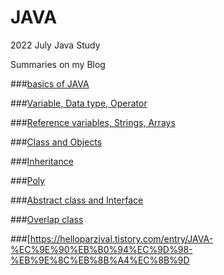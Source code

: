 # JAVA
2022 July Java Study

Summaries on my Blog

###[basics of JAVA](https://helloparzival.tistory.com/entry/JAVA-%EC%9E%90%EB%B0%94%EC%9D%98-%EA%B8%B0%EC%B4%88-%EC%83%81%EC%8B%9D)

###[Variable, Data type, Operator](https://helloparzival.tistory.com/entry/JAVA-%EB%B3%80%EC%88%98-%EC%9E%90%EB%A3%8C%ED%98%95-%EC%97%B0%EC%82%B0%EC%9E%90)

###[Reference variables, Strings, Arrays](https://helloparzival.tistory.com/entry/JAVA-%EC%B0%B8%EC%A1%B0-%EB%B3%80%EC%88%98-%EB%AC%B8%EC%9E%90%EC%97%B4-%EB%B0%B0%EC%97%B4)

###[Class and Objects](https://helloparzival.tistory.com/entry/%ED%81%B4%EB%9E%98%EC%8A%A4%EC%99%80-%EA%B0%9D%EC%B2%B4)

###[Inheritance](https://helloparzival.tistory.com/entry/JAVA-%EC%83%81%EC%86%8D)

###[Poly](https://helloparzival.tistory.com/entry/JAVA-%EB%8B%A4%ED%98%95%EC%84%B1)

###[Abstract class and Interface](https://helloparzival.tistory.com/entry/JAVA-%EC%B6%94%EC%83%81%ED%81%B4%EB%9E%98%EC%8A%A4%EC%99%80-%EC%9D%B8%ED%84%B0%ED%8E%98%EC%9D%B4%EC%8A%A4)

###[Overlap class](https://helloparzival.tistory.com/entry/JAVA-%EC%A4%91%EC%B2%A9-%ED%81%B4%EB%9E%98%EC%8A%A4)

###[https://helloparzival.tistory.com/entry/JAVA-%EC%9E%90%EB%B0%94%EC%9D%98-%EB%9E%8C%EB%8B%A4%EC%8B%9D
